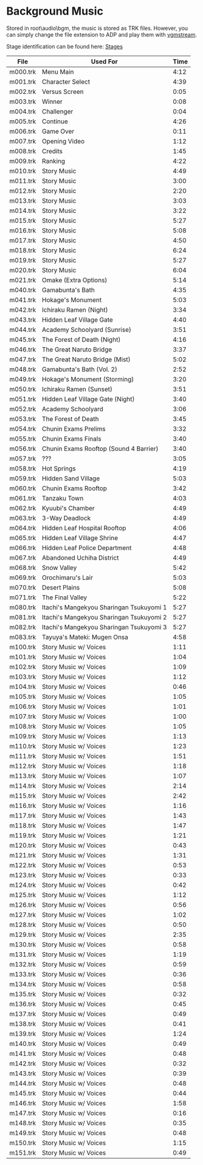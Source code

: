 # Background Music

Stored in root\audio\bgm, the music is stored as TRK files. However, you can simply change the file extension to ADP and play them with [vgmstream](https://github.com/kode54/vgmstream).

Stage identification can be found here: [Stages](/gnt4/docs/stages/stages.md)

| File     |  Used For                                 |  Time | 
|----------|-------------------------------------------|-------| 
| m000.trk |  Menu Main                                |  4:12 | 
| m001.trk |  Character Select                         |  4:39 | 
| m002.trk |  Versus Screen                            |  0:05 | 
| m003.trk |  Winner                                   |  0:08 | 
| m004.trk |  Challenger                               |  0:04 | 
| m005.trk |  Continue                                 |  4:26 | 
| m006.trk |  Game Over                                |  0:11 | 
| m007.trk |  Opening Video                            |  1:12 | 
| m008.trk |  Credits                                  |  1:45 | 
| m009.trk |  Ranking                                  |  4:22 | 
| m010.trk |  Story Music                              |  4:49 | 
| m011.trk |  Story Music                              |  3:00 | 
| m012.trk |  Story Music                              |  2:20 | 
| m013.trk |  Story Music                              |  3:03 | 
| m014.trk |  Story Music                              |  3:22 | 
| m015.trk |  Story Music                              |  5:27 | 
| m016.trk |  Story Music                              |  5:08 | 
| m017.trk |  Story Music                              |  4:50 | 
| m018.trk |  Story Music                              |  6:24 | 
| m019.trk |  Story Music                              |  5:27 | 
| m020.trk |  Story Music                              |  6:04 | 
| m021.trk |  Omake (Extra Options)                    |  5:14 | 
| m040.trk |  Gamabunta's Bath                         |  4:35 | 
| m041.trk |  Hokage's Monument                        |  5:03 | 
| m042.trk |  Ichiraku Ramen (Night)                   |  3:34 | 
| m043.trk |  Hidden Leaf Village Gate                 |  4:40 | 
| m044.trk |  Academy Schoolyard (Sunrise)             |  3:51 | 
| m045.trk |  The Forest of Death (Night)              |  4:16 | 
| m046.trk |  The Great Naruto Bridge                  |  3:37 | 
| m047.trk |  The Great Naruto Bridge (Mist)           |  5:02 | 
| m048.trk |  Gamabunta's Bath (Vol. 2)                |  2:52 | 
| m049.trk |  Hokage's Monument (Storming)             |  3:20 | 
| m050.trk |  Ichiraku Ramen (Sunset)                  |  3:51 | 
| m051.trk |  Hidden Leaf Village Gate (Night)         |  3:40 | 
| m052.trk |  Academy Schoolyard                       |  3:06 | 
| m053.trk |  The Forest of Death                      |  3:45 | 
| m054.trk |  Chunin Exams Prelims                     |  3:32 | 
| m055.trk |  Chunin Exams Finals                      |  3:40 | 
| m056.trk |  Chunin Exams Rooftop (Sound 4 Barrier)   |  3:40 | 
| m057.trk |  ???                                      |  3:05 | 
| m058.trk |  Hot Springs                              |  4:19 | 
| m059.trk |  Hidden Sand Village                      |  5:03 | 
| m060.trk |  Chunin Exams Rooftop                     |  3:42 | 
| m061.trk |  Tanzaku Town                             |  4:03 | 
| m062.trk |  Kyuubi's Chamber                         |  4:49 | 
| m063.trk |  3-Way Deadlock                           |  4:49 | 
| m064.trk |  Hidden Leaf Hospital Rooftop             |  4:06 | 
| m065.trk |  Hidden Leaf Village Shrine               |  4:47 | 
| m066.trk |  Hidden Leaf Police Department            |  4:48 | 
| m067.trk |  Abandoned Uchiha District                |  4:49 | 
| m068.trk |  Snow Valley                              |  5:42 | 
| m069.trk |  Orochimaru's Lair                        |  5:03 | 
| m070.trk |  Desert Plains                            |  5:08 | 
| m071.trk |  The Final Valley                         |  5:22 | 
| m080.trk |  Itachi's Mangekyou Sharingan Tsukuyomi 1 |  5:27 | 
| m081.trk |  Itachi's Mangekyou Sharingan Tsukuyomi 2 |  5:27 | 
| m082.trk |  Itachi's Mangekyou Sharingan Tsukuyomi 3 |  5:27 | 
| m083.trk |  Tayuya's Mateki: Mugen Onsa              |  4:58 | 
| m100.trk |  Story Music w/ Voices                    |  1:11 | 
| m101.trk |  Story Music w/ Voices                    |  1:04 | 
| m102.trk |  Story Music w/ Voices                    |  1:09 | 
| m103.trk |  Story Music w/ Voices                    |  1:12 | 
| m104.trk |  Story Music w/ Voices                    |  0:46 | 
| m105.trk |  Story Music w/ Voices                    |  1:05 | 
| m106.trk |  Story Music w/ Voices                    |  1:01 | 
| m107.trk |  Story Music w/ Voices                    |  1:00 | 
| m108.trk |  Story Music w/ Voices                    |  1:05 | 
| m109.trk |  Story Music w/ Voices                    |  1:13 | 
| m110.trk |  Story Music w/ Voices                    |  1:23 | 
| m111.trk |  Story Music w/ Voices                    |  1:51 | 
| m112.trk |  Story Music w/ Voices                    |  1:18 | 
| m113.trk |  Story Music w/ Voices                    |  1:07 | 
| m114.trk |  Story Music w/ Voices                    |  2:14 | 
| m115.trk |  Story Music w/ Voices                    |  2:42 | 
| m116.trk |  Story Music w/ Voices                    |  1:16 | 
| m117.trk |  Story Music w/ Voices                    |  1:43 | 
| m118.trk |  Story Music w/ Voices                    |  1:47 | 
| m119.trk |  Story Music w/ Voices                    |  1:21 | 
| m120.trk |  Story Music w/ Voices                    |  0:43 | 
| m121.trk |  Story Music w/ Voices                    |  1:31 | 
| m122.trk |  Story Music w/ Voices                    |  0:53 | 
| m123.trk |  Story Music w/ Voices                    |  0:33 | 
| m124.trk |  Story Music w/ Voices                    |  0:42 | 
| m125.trk |  Story Music w/ Voices                    |  1:12 | 
| m126.trk |  Story Music w/ Voices                    |  0:56 | 
| m127.trk |  Story Music w/ Voices                    |  1:02 | 
| m128.trk |  Story Music w/ Voices                    |  0:50 | 
| m129.trk |  Story Music w/ Voices                    |  2:35 | 
| m130.trk |  Story Music w/ Voices                    |  0:58 | 
| m131.trk |  Story Music w/ Voices                    |  1:19 | 
| m132.trk |  Story Music w/ Voices                    |  0:59 | 
| m133.trk |  Story Music w/ Voices                    |  0:36 | 
| m134.trk |  Story Music w/ Voices                    |  0:58 | 
| m135.trk |  Story Music w/ Voices                    |  0:32 | 
| m136.trk |  Story Music w/ Voices                    |  0:45 | 
| m137.trk |  Story Music w/ Voices                    |  0:49 | 
| m138.trk |  Story Music w/ Voices                    |  0:41 | 
| m139.trk |  Story Music w/ Voices                    |  1:24 | 
| m140.trk |  Story Music w/ Voices                    |  0:49 | 
| m141.trk |  Story Music w/ Voices                    |  0:48 | 
| m142.trk |  Story Music w/ Voices                    |  0:32 | 
| m143.trk |  Story Music w/ Voices                    |  0:39 | 
| m144.trk |  Story Music w/ Voices                    |  0:48 | 
| m145.trk |  Story Music w/ Voices                    |  0:44 | 
| m146.trk |  Story Music w/ Voices                    |  1:58 | 
| m147.trk |  Story Music w/ Voices                    |  0:16 | 
| m148.trk |  Story Music w/ Voices                    |  0:35 | 
| m149.trk |  Story Music w/ Voices                    |  0:48 | 
| m150.trk |  Story Music w/ Voices                    |  1:15 | 
| m151.trk |  Story Music w/ Voices                    |  0:49 | 
